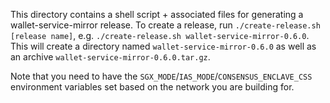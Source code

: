 This directory contains a shell script + associated files for generating a wallet-service-mirror release.
To create a release, run `./create-release.sh [release name]`, e.g. `./create-release.sh wallet-service-mirror-0.6.0`. This will create a directory named `wallet-service-mirror-0.6.0` as well as an archive `wallet-service-mirror-0.6.0.tar.gz`.

Note that you need to have the `SGX_MODE`/`IAS_MODE`/`CONSENSUS_ENCLAVE_CSS` environment variables set based on the network you are building for.
